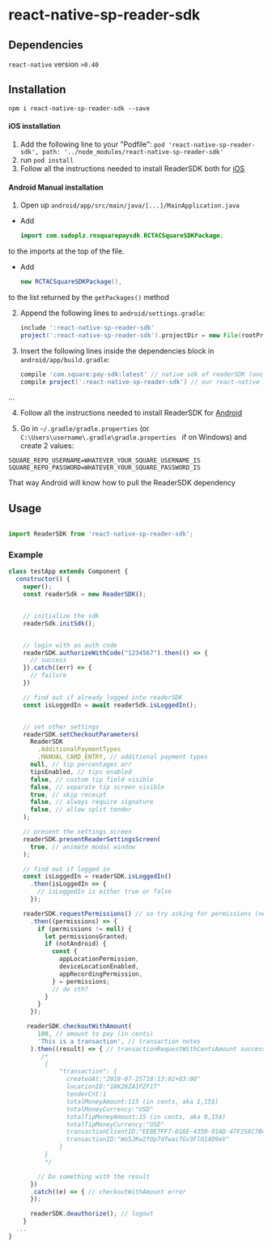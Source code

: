 
# react-native-sp-reader-sdk


## Dependencies

`react-native` version `>0.40`

## Installation

`npm i react-native-sp-reader-sdk --save`



#### iOS installation

1. Add the following line to your "Podfile": `pod 'react-native-sp-reader-sdk', path: '../node_modules/react-native-sp-reader-sdk'`
2. run `pod install`
3. Follow all the instructions needed to install ReaderSDK both for [iOS](https://docs.connect.squareup.com/payments/readersdk/setup-ios)




#### Android Manual installation

1. Open up `android/app/src/main/java/[...]/MainApplication.java`
  - Add 

    ```java
    import com.sudoplz.rnsquarepaysdk.RCTACSquareSDKPackage;
    ```

   to the imports at the top of the file.
   
  - Add 

    ```java
    new RCTACSquareSDKPackage(),
    ``` 

  to the list returned by the `getPackages()` method
  
2. Append the following lines to `android/settings.gradle`:

    ```gradle
    include ':react-native-sp-reader-sdk'
    project(':react-native-sp-reader-sdk').projectDir = new File(rootProject.projectDir, '../node_modules/react-native-sp-reader-sdk/android')
    ```

3. Insert the following lines inside the dependencies block in `android/app/build.gradle`:

    ```gradle
    compile 'com.square:pay-sdk:latest' // native sdk of readerSDK (once it goes live)
    compile project(':react-native-sp-reader-sdk') // our react-native module
    ```

...

4. Follow all the instructions needed to install ReaderSDK for [Android](https://docs.connect.squareup.com/payments/readersdk/setup-android)

5. Go in `~/.gradle/gradle.properties` (or `C:\Users\username\.gradle\gradle.properties
` if on Windows) and create 2 values:

```
SQUARE_REPO_USERNAME=WHATEVER_YOUR_SQUARE_USERNAME_IS
SQUARE_REPO_PASSWORD=WHATEVER_YOUR_SQUARE_PASSWORD_IS
```

That way Android will know how to pull the ReaderSDK dependency


## Usage 

  ```javascript

  import ReaderSDK from 'react-native-sp-reader-sdk';

  ```


### Example 

```javascript
class testApp extends Component {
  constructor() {
    super();
    const readerSdk = new ReaderSDK();


    // initialize the sdk
    readerSdk.initSdk();


    // login with an auth code
    readerSDK.authorizeWithCode("1234567").then(() => {
      // success
    }).catch((err) => {
      // failure
    })

    // find out if already logged into readerSDK
    const isLoggedIn = await readerSdk.isLoggedIn();


    // set other settings
    readerSDK.setCheckoutParameters(
      ReaderSDK
        .AdditionalPaymentTypes
        .MANUAL_CARD_ENTRY, // additional payment types
      null, // tip percentages arr
      tipsEnabled, // tips enabled
      false, // custom tip field visible
      false, // separate tip screen visible
      true, // skip receipt
      false, // always require signature
      false, // allow split tender
    );

    // present the settings screen
    readerSDK.presentReaderSettingsScreen(
      true, // animate modal window
    );

    // find out if logged in
    const isLoggedIn = readerSDK.isLoggedIn()
      .then(isLoggedIn => {
        // isLoggedIn is either true or false
      });

    readerSDK.requestPermissions() // so try asking for permissions (needed for iOS)
      .then((permissions) => {
        if (permissions != null) {
          let permissionsGranted;
          if (notAndroid) {
            const {
              appLocationPermission,
              deviceLocationEnabled,
              appRecordingPermission,
            } = permissions;
            // do sth?
          }
        }
      });

     readerSDK.checkoutWithAmount(
        100, // amount to pay (in cents)
        'This is a transaction', // transaction notes
      ).then((result) => { // transactionRequestWithCentsAmount success
         /*
          {
              "transaction": {
                createdAt:"2018-07-25T18:13:02+03:00"
                locationID:"18K28ZA1PZF1T"
                tenderCnt:1
                totalMoneyAmount:115 (in cents, aka 1,15$)
                totalMoneyCurrency:"USD"
                totalTipMoneyAmount:15 (in cents, aka 0,15$)
                totalTipMoneyCurrency:"USD"
                transactionClientID:"EE8E7FF7-D16E-4350-91AD-47F2S6C7B447"
                transactionID:"Wo5JKw2fOp7dfwai7Gv3FlO14D9eV"
              }
          }
          */

        // Do something with the result
      })
      .catch((e) => { // checkoutWithAmount error
      });

      readerSDK.deauthorize(); // logout
    }
  ...
}
```

